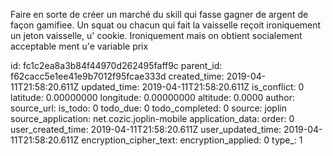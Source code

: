 Faire en sorte de créer un marché du skill qui fasse gagner de argent de façon gamifiee. Un squat ou chacun qui fait la vaisselle reçoit ironiquement un jeton vaisselle, u' cookie. Ironiquement mais on obtient socialement acceptable ment u'e variable prix 

id: fc1c2ea8a3b84f44970d262495faff9c
parent_id: f62cacc5e1ee41e9b7012f95fcae333d
created_time: 2019-04-11T21:58:20.611Z
updated_time: 2019-04-11T21:58:20.611Z
is_conflict: 0
latitude: 0.00000000
longitude: 0.00000000
altitude: 0.0000
author: 
source_url: 
is_todo: 0
todo_due: 0
todo_completed: 0
source: joplin
source_application: net.cozic.joplin-mobile
application_data: 
order: 0
user_created_time: 2019-04-11T21:58:20.611Z
user_updated_time: 2019-04-11T21:58:20.611Z
encryption_cipher_text: 
encryption_applied: 0
type_: 1